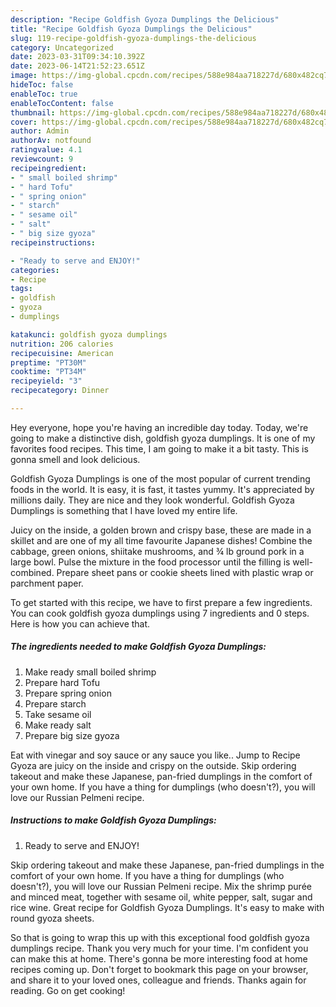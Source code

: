 ```yaml
---
description: "Recipe Goldfish Gyoza Dumplings the Delicious"
title: "Recipe Goldfish Gyoza Dumplings the Delicious"
slug: 119-recipe-goldfish-gyoza-dumplings-the-delicious
category: Uncategorized
date: 2023-03-31T09:34:10.392Z
date: 2023-06-14T21:52:23.651Z
image: https://img-global.cpcdn.com/recipes/588e984aa718227d/680x482cq70/goldfish-gyoza-dumplings-recipe-main-photo.jpg
hideToc: false
enableToc: true
enableTocContent: false
thumbnail: https://img-global.cpcdn.com/recipes/588e984aa718227d/680x482cq70/goldfish-gyoza-dumplings-recipe-main-photo.jpg
cover: https://img-global.cpcdn.com/recipes/588e984aa718227d/680x482cq70/goldfish-gyoza-dumplings-recipe-main-photo.jpg
author: Admin
authorAv: notfound
ratingvalue: 4.1
reviewcount: 9
recipeingredient:
- " small boiled shrimp"
- " hard Tofu"
- " spring onion"
- " starch"
- " sesame oil"
- " salt"
- " big size gyoza"
recipeinstructions:

- "Ready to serve and ENJOY!"
categories:
- Recipe
tags:
- goldfish
- gyoza
- dumplings

katakunci: goldfish gyoza dumplings 
nutrition: 206 calories
recipecuisine: American
preptime: "PT30M"
cooktime: "PT34M"
recipeyield: "3"
recipecategory: Dinner

---
```



Hey everyone, hope you're having an incredible day today. Today, we're going to make a distinctive dish, goldfish gyoza dumplings. It is one of my favorites food recipes. This time, I am going to make it a bit tasty. This is gonna smell and look delicious.

Goldfish Gyoza Dumplings is one of the most popular of current trending foods in the world. It is easy, it is fast, it tastes yummy. It's appreciated by millions daily. They are nice and they look wonderful. Goldfish Gyoza Dumplings is something that I have loved my entire life.

Juicy on the inside, a golden brown and crispy base, these are made in a skillet and are one of my all time favourite Japanese dishes! Combine the cabbage, green onions, shiitake mushrooms, and ¾ lb ground pork in a large bowl. Pulse the mixture in the food processor until the filling is well-combined. Prepare sheet pans or cookie sheets lined with plastic wrap or parchment paper.


To get started with this recipe, we have to first prepare a few ingredients. You can cook goldfish gyoza dumplings using 7 ingredients and 0 steps. Here is how you can achieve that.

<!--inarticleads1-->

##### The ingredients needed to make Goldfish Gyoza Dumplings:

1. Make ready  small boiled shrimp
1. Prepare  hard Tofu
1. Prepare  spring onion
1. Prepare  starch
1. Take  sesame oil
1. Make ready  salt
1. Prepare  big size gyoza


Eat with vinegar and soy sauce or any sauce you like.. Jump to Recipe Gyoza are juicy on the inside and crispy on the outside. Skip ordering takeout and make these Japanese, pan-fried dumplings in the comfort of your own home. If you have a thing for dumplings (who doesn&#39;t?), you will love our Russian Pelmeni recipe. 

<!--inarticleads2-->

##### Instructions to make Goldfish Gyoza Dumplings:


1. Ready to serve and ENJOY!

Skip ordering takeout and make these Japanese, pan-fried dumplings in the comfort of your own home. If you have a thing for dumplings (who doesn&#39;t?), you will love our Russian Pelmeni recipe. Mix the shrimp purée and minced meat, together with sesame oil, white pepper, salt, sugar and rice wine. Great recipe for Goldfish Gyoza Dumplings. It&#39;s easy to make with round gyoza sheets. 

So that is going to wrap this up with this exceptional food goldfish gyoza dumplings recipe. Thank you very much for your time. I'm confident you can make this at home. There's gonna be more interesting food at home recipes coming up. Don't forget to bookmark this page on your browser, and share it to your loved ones, colleague and friends. Thanks again for reading. Go on get cooking!
